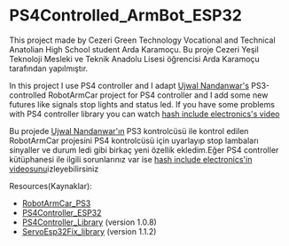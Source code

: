 # PS4Controlled_ArmBot_ESP32
This project made by Cezeri Green Technology Vocational and Technical Anatolian High School student Arda Karamoçu.
Bu proje Cezeri Yeşil Teknoloji Mesleki ve Teknik Anadolu Lisesi öğrencisi Arda Karamoçu tarafından yapılmıştır.

In this project I use PS4 controller and I adapt [Ujwal Nandanwar's](https://github.com/un0038998) PS3-controlled RobotArmCar project for PS4 controller and I add some new futures like signals stop lights and status led. If you have some problems with PS4 controller library you can watch [
hash include electronics's video](https://youtu.be/dRysvxQfVDw?si=4Gacg5gsg6IlXpIF)

Bu projede [Ujwal Nandanwar'ın](https://github.com/un0038998) PS3 kontrolcüsü ile kontrol edilen RobotArmCar projesini PS4 kontrolcüsü için uyarlayıp stop lambaları sinyaller ve durum ledi gibi birkaç yeni özellik ekledim.Eğer PS4 controller kütüphanesi ile ilgili sorunlarınız var ise [
hash include electronics'in videosunu](https://youtu.be/dRysvxQfVDw?si=4Gacg5gsg6IlXpIF)izleyebilirsiniz


Resources(Kaynaklar):
* [RobotArmCar_PS3](https://github.com/un0038998/RobotArmCar)
* [PS4Controller_ESP32](https://github.com/un0038998/PS4Controller_ESP32)
* [PS4Controller_Library](https://github.com/pablomarquez76/PS4_Controller_Host) (version 1.0.8)
* [ServoEsp32Fix_library](https://github.com/alunit3/ServoESP32/) (version 1.1.2)

